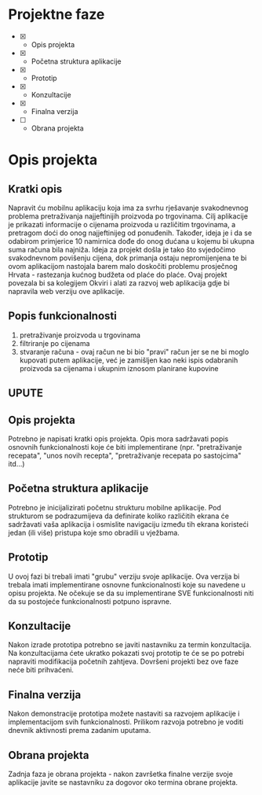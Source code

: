 # Projektne faze
- [x] - Opis projekta
- [x] - Početna struktura aplikacije
- [x] - Prototip
- [x] - Konzultacije
- [x] - Finalna verzija
- [ ] - Obrana projekta

# Opis projekta
## Kratki opis

Napravit ću mobilnu aplikaciju koja ima za svrhu rješavanje svakodnevnog problema pretraživanja najjeftinijih proizvoda po trgovinama. Cilj aplikacije je prikazati informacije o cijenama proizvoda u različitim trgovinama, a pretragom doći do onog najjeftinijeg od ponuđenih. Također, ideja je i da se odabirom primjerice 10 namirnica dođe do onog dućana u kojemu bi ukupna suma računa bila najniža. 
Ideja za projekt došla je tako što svjedočimo svakodnevnom povišenju cijena, dok primanja ostaju nepromijenjena te bi ovom aplikacijom nastojala barem malo doskočiti problemu prosječnog Hrvata - rastezanja kućnog budžeta od plaće do plaće.
Ovaj projekt povezala bi sa kolegijem Okviri i alati za razvoj web aplikacija gdje bi napravila web verziju ove aplikacije.

## Popis funkcionalnosti
1. pretraživanje proizvoda u trgovinama
2. filtriranje po cijenama
3. stvaranje računa - ovaj račun ne bi bio "pravi" račun jer se ne bi moglo kupovati putem aplikacije, već je zamišljen kao neki ispis odabranih proizvoda sa cijenama i ukupnim iznosom planirane kupovine


## UPUTE
## Opis projekta
Potrebno je napisati kratki opis projekta.
Opis mora sadržavati popis osnovnih funkcionalnosti koje će biti implementirane (npr. "pretraživanje recepata", "unos novih recepta", "pretraživanje recepata po sastojcima" itd...)

## Početna struktura aplikacije
Potrebno je inicijalizirati početnu strukturu mobilne aplikacije.
Pod strukturom se podrazumijeva da definirate koliko različitih ekrana će sadržavati vaša aplikacija i osmislite navigaciju između tih ekrana koristeći jedan (ili više) pristupa koje smo obradili u vježbama.

## Prototip
U ovoj fazi bi trebali imati "grubu" verziju svoje aplikacije. Ova verzija bi trebala imati implementirane osnovne funkcionalnosti koje su navedene u opisu projekta. Ne očekuje se da su implementirane SVE funkcionalnosti niti da su postojeće funkcionalnosti potpuno ispravne.

## Konzultacije
Nakon izrade prototipa potrebno se javiti nastavniku za termin konzultacija. Na konzultacijama ćete ukratko pokazati svoj prototip te će se po potrebi napraviti modifikacija početnih zahtjeva. Dovršeni projekti bez ove faze neće biti prihvaćeni.

## Finalna verzija
Nakon demonstracije prototipa možete nastaviti sa razvojem aplikacije i implementacijom svih funkcionalnosti. Prilikom razvoja potrebno je voditi dnevnik aktivnosti prema zadanim uputama.

## Obrana projekta
Zadnja faza je obrana projekta - nakon završetka finalne verzije svoje aplikacije javite se nastavniku za dogovor oko termina obrane projekta.
